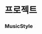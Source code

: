 # 프로젝트

### MusicStyle
<!-- <img src="https://theorydb.github.io/assets/img/think/2019-06-25-think-future-ai-1.png" class="img-fluid rounded-start" alt="..."/>
<p class="card-text">개발기간 : 2019.01 ~ 2021.12</p>
<p class="card-text">링크 : http://www.musicstyle.xyz</p>
<p class="card-text">운영 시작 일 : </p>
<p class="card-text">사용기술 : Java, Spring boot, HTML, CSS, JavaScript, MySQL, My-Batis, Gradle, AWS, ReactJS</p>
<p class="card-text">프로젝트 인원 : 1명</p>
<p class="card-text">프로젝트 설명 : </p>

<div class="card mb-3">
    <div class="row g-0">
    <h3 class="card-title align-middle">Interior</h3>
    <div class="col-md-4">
        <img src={p_Interior} class="img-fluid rounded-start" alt="..." />
    </div>
    <div class="col-md-8">
        <div class="card-body">
        <p class="card-text">개발기간 : 2018.06 ~ 2018.08</p>
        <p class="card-text">링크 : 필요시 개방해드립니다.</p>
        <p class="card-text">사용기술 : Java, Spring MVC, HTML, CSS, JavaScript, JQuery, MySQL, Aphach-Tomcat, My-Batis, Gradle, AWS, Handlebarsjs</p>
        <p class="card-text">프로젝트 인원 : 6명 </p>
        <p class="card-text">프로젝트 설명 : 지금까지 알려진 공방 사이트에서의 바탕으로 하여 소통 부재면이나, 공방 체험의 대한 컨텐츠 부족 등이 많다보니 그러한 것들 것 채우기 위해 직접 구현해 보았다.</p>
        </div>
    </div>
    </div>
</div>
<div class="card mb-3">
    <div class="row g-0">
    <h3 class="card-title align-middle">C사 부천 물류센터 스마트 팩토리 AGV 피킹 시스템 설치</h3>
    <div class="col-md-4">
        <img src={p_Chanel} class="img-fluid rounded-start" alt="..."/>
    </div>
    <div class="col-md-8">
        <div class="card-body">
        <p class="card-text">개발기간 : 2019.08 ~ 2019.11</p>
        <p class="card-text">링크 : -</p>
        <p class="card-text">사용기술 : Java, Spring MVC, HTML, CSS, JavaScript, MySQL, nGinX, AutoCAD, SLAM, QR code</p>
        <p class="card-text">프로젝트 인원 : 3명</p>
        <p class="card-text">프로젝트 설명 : 부천 물류 현장 센터에서 AGV를 이용하여 선반을 운반하여 물건을 가져오는 시스템 구축 S/W로 AGV 로봇을 제어하고 이에 필요한 자재들을 만들어 진행을 하였다. 개발 완료 후 인건비 감소 및 작업시간 단축의 효율을 보았다.</p>
        </div>
    </div>
    </div>
</div>
<div class="card mb-3">
    <div class="row g-0">
    <h3 class="card-title align-middle">MusicStyle</h3>
    <div class="col-md-4">
        <img src={p_MusicStyle} class="img-fluid rounded-start" alt="..."/>
    </div>
    <div class="col-md-8">
        <div class="card-body">
        <p class="card-text">개발기간 : 2019.01 ~ 2021.12</p>
        <p class="card-text">링크 : http://www.musicstyle.xyz</p>
        <p class="card-text">사용기술 : Java, Spring MVC, HTML, CSS, JavaScript, MySQL, Aphach-Tomcat, My-Batis, Gradle, AWS, Handlebarsjs</p>
        <p class="card-text">프로젝트 인원 : 1명</p>
        <p class="card-text">프로젝트 설명 : 악기연주를 취미로 하거나 악기연주의 대한 전공을 하는 사람들에게 초점을 맞춰 음악적인 이야기와 악기연주를 위한 질 좋은 악보 제공, 자기가 연주한 것들과 취미생끼리 공유하기 위한 연습방법을 위해 영상을 통해 공유를 하고, 부가적인 옵션으로 음악으로 생계로 활동하고 있는 레스너 구하는 카테고리와 악기연주를 위한 연습실을 공유를 하여 악기를 연주하는 사람들을 위해 제작을 하였다.</p>
        </div>
    </div>
    </div>
</div> -->